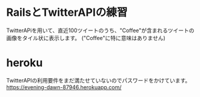 # RailsとTwitterAPIの練習
TwitterAPiを用いて、直近100ツイートのうち、"Coffee"が含まれるツイートの画像をタイル状に表示します。
("Coffee"に特に意味はありません)

# heroku 
TwitterAPIの利用要件をまだ満たせていないのでパスワードをかけています。
https://evening-dawn-87946.herokuapp.com/
